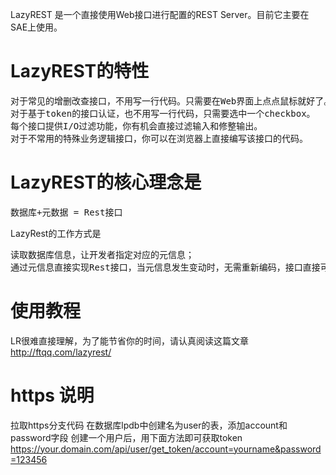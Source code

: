 LazyREST 是一个直接使用Web接口进行配置的REST Server。目前它主要在SAE上使用。

# LazyREST的特性
<pre>
对于常见的增删改查接口，不用写一行代码。只需要在Web界面上点点鼠标就好了。
对于基于token的接口认证，也不用写一行代码，只需要选中一个checkbox。
每个接口提供I/O过滤功能，你有机会直接过滤输入和修整输出。
对于不常用的特殊业务逻辑接口，你可以在浏览器上直接编写该接口的代码。
</pre>

# LazyREST的核心理念是
<pre>
数据库+元数据 = Rest接口
</pre>

LazyRest的工作方式是
<pre>
读取数据库信息，让开发者指定对应的元信息；
通过元信息直接实现Rest接口，当元信息发生变动时，无需重新编码，接口直接可用
</pre>

# 使用教程
LR很难直接理解，为了能节省你的时间，请认真阅读这篇文章 http://ftqq.com/lazyrest/


# https 说明
拉取https分支代码
在数据库lpdb中创建名为user的表，添加account和password字段
创建一个用户后，用下面方法即可获取token
https://your.domain.com/api/user/get_token/account=yourname&password=123456
